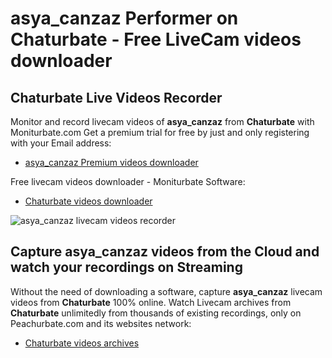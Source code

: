 # asya_canzaz Performer on Chaturbate - Free LiveCam videos downloader

## Chaturbate Live Videos Recorder

Monitor and record livecam videos of **asya_canzaz** from **Chaturbate** with Moniturbate.com
Get a premium trial for free by just and only registering with your Email address:
* [asya_canzaz Premium videos downloader](https://moniturbate.com/request-demo-licence-key.html)

Free livecam videos downloader - Moniturbate Software:
* [Chaturbate videos downloader](https://moniturbate.com/moniturbate-download-software.html)

![asya_canzaz livecam videos recorder](https://peachurnet.com/templates/moniturbate-software.png)


## Capture asya_canzaz videos from the Cloud and watch your recordings on Streaming

Without the need of downloading a software, capture **asya_canzaz** livecam videos from **Chaturbate** 100% online.
Watch Livecam archives from **Chaturbate** unlimitedly from thousands of existing recordings, only on Peachurbate.com and its websites network:
* [Chaturbate videos archives](https://peachurnet.com/)
